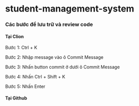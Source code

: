 # student-management-system

### Các bước để lưu trữ và review code

#### Tại Clion
Bước 1: Ctrl + K

Bước 2: Nhập message vào ô Commit Message

Bước 3: Nhấn button commit ở dưới ô Commit Message

Bước 4: Nhấn Ctrl + Shift + K

Bước 5: Nhấn Enter

#### Tại Github


